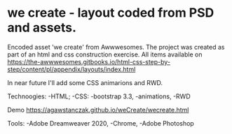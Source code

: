 # we create - layout coded from PSD and assets.

Encoded asset 'we create' from Awwwesomes. 
The project was created as part of an html and css construction exercise. All items available on https://the-awwwesomes.gitbooks.io/html-css-step-by-step/content/pl/appendix/layouts/index.html

In near future I'll add some CSS animarions and RWD.


Technoogies:
-HTML;
-CSS:
  -bootstrap 3.3,
  -animations,
  -RWD


Demo https://agawstanczak.github.io/weCreate/wecreate.html


Tools:
-Adobe Dreamweaver 2020,
-Chrome,
-Adobe Photoshop
